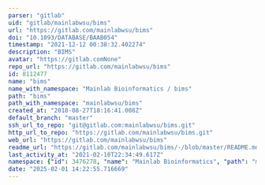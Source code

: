 ```yaml
---
parser: "gitlab"
uid: "gitlab/mainlabwsu/bims"
url: "https://gitlab.com/mainlabwsu/bims"
doi: "10.1093/DATABASE/BAAB054"
timestamp: "2021-12-12 00:38:32.402274"
description: "BIMS"
avatar: "https://gitlab.comNone"
repo_url: "https://gitlab.com/mainlabwsu/bims"
id: 8112477
name: "bims"
name_with_namespace: "Mainlab Bioinformatics / bims"
path: "bims"
path_with_namespace: "mainlabwsu/bims"
created_at: "2018-08-27T18:16:41.008Z"
default_branch: "master"
ssh_url_to_repo: "git@gitlab.com:mainlabwsu/bims.git"
http_url_to_repo: "https://gitlab.com/mainlabwsu/bims.git"
web_url: "https://gitlab.com/mainlabwsu/bims"
readme_url: "https://gitlab.com/mainlabwsu/bims/-/blob/master/README.md"
last_activity_at: "2021-02-10T22:34:49.617Z"
namespace: {"id": 3476278, "name": "Mainlab Bioinformatics", "path": "mainlabwsu", "kind": "user", "full_path": "mainlabwsu", "parent_id": null, "avatar_url": "https://secure.gravatar.com/avatar/50caa1c821249b16b524f0c8e5cc1ad5?s=80&d=identicon", "web_url": "https://gitlab.com/mainlabwsu"}
date: "2025-02-01 14:22:55.716669"
---
```

